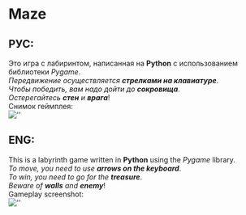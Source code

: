 # Maze
## РУС:
Это игра с лабиринтом, написанная на **Python** с использованием библиотеки _Pygame_.<br>
_Передвижение осуществляется **стрелками на клавиатуре**_.<br>
_Чтобы победить, вам надо дойти до **сокровища**_.<br>
_Остерегайтесь **стен** и **врага**_!<br>
Снимок геймплея:<br>
![''](https://i.ibb.co/gzDN3Jf/8f73d8ab-0d66-4e1c-84c1-70a8f1bb5e3d.jpg)
## ENG:
This is a labyrinth game written in **Python** using the _Pygame_ library.<br>
_To move, you need to use **arrows on the keyboard**_.<br>
_To win, you need to go for the **treasure**_.<br>
_Beware of **walls** and **enemy**_!<br>
Gameplay screenshot:<br>
![''](https://i.ibb.co/gzDN3Jf/8f73d8ab-0d66-4e1c-84c1-70a8f1bb5e3d.jpg)
